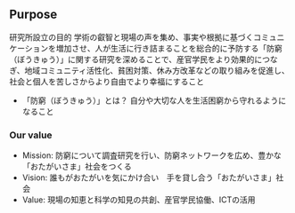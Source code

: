 ## Purpose

研究所設立の目的
学術の叡智と現場の声を集め、事実や根拠に基づくコミュニケーションを増加させ、人が生活に行き詰まることを総合的に予防する「防窮（ぼうきゅう）」に関する研究を深めることで、産官学民をより効果的につなぎ、地域コミュニティ活性化、貧困対策、休み方改革などの取り組みを促進し、社会と個人を苦しさからより自由でより幸福にすること

* 「防窮（ぼうきゅう）」とは？
自分や大切な人を生活困窮から守れるようになること

### Our value

* Mission: 防窮について調査研究を行い、防窮ネットワークを広め、豊かな「おたがいさま」社会をつくる
* Vision: 誰もがおたがいを気にかけ合い　手を貸し合う「おたがいさま」社会
* Value: 現場の知恵と科学の知見の共創、産官学民協働、ICTの活用
